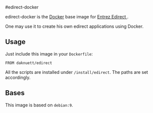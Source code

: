 #edirect-docker

edirect-docker is the [Docker](https://hub.docker.com) base
image for [Entrez Edirect ](https://www.ncbi.nlm.nih.gov/books/NBK25501/).

One may use it to create his own edirect applications using
Docker.

## Usage

Just include this image in your `Dockerfile`:

	FROM daknuett/edirect

All the scripts are installed under `/install/edirect`. The
paths are set accordingly.

## Bases

This image is based on `debian:9`.
